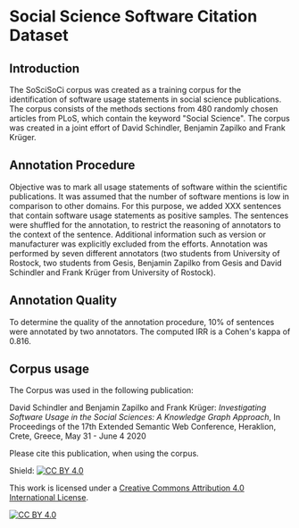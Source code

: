 # **So**cial **Sci**ence **So**ftware **Ci**tation Dataset 

## Introduction

The SoSciSoCi corpus was created as a training corpus for the identification of software usage statements in social science publications. The corpus consists of the methods sections from 480 randomly chosen articles from PLoS, which contain the keyword "Social Science". The corpus was created in a joint effort of David Schindler, Benjamin Zapilko and Frank Krüger.

## Annotation Procedure 

Objective was to mark all usage statements of software within the scientific publications.
It was assumed that the number of software mentions is low in comparison to other domains.
For this purpose, we added XXX sentences that contain software usage statements as positive samples.
The sentences were shuffled for the annotation, to restrict the reasoning of annotators to the context of the sentence.
Additional information such as version or manufacturer was explicitly excluded from the efforts.
Annotation was performed by seven different annotators (two students from University of Rostock, two students from Gesis, Benjamin Zapilko from Gesis and David Schindler and Frank Krüger from University of Rostock).

## Annotation Quality

To determine the quality of the annotation procedure, 10% of sentences were annotated by two annotators.
The computed IRR is a Cohen's kappa of 0.816.

## Corpus usage

The Corpus was used in the following publication:

David Schindler and Benjamin Zapilko and Frank Krüger:
*Investigating Software Usage in the Social Sciences: A Knowledge Graph Approach*,
In Proceedings of the 17th Extended Semantic Web Conference,
Heraklion, Crete, Greece,
May 31 - June 4 2020

Please cite this publication, when using the corpus.

Shield: [![CC BY 4.0][cc-by-shield]][cc-by]

This work is licensed under a [Creative Commons Attribution 4.0 International
License][cc-by].

[![CC BY 4.0][cc-by-image]][cc-by]

[cc-by]: http://creativecommons.org/licenses/by/4.0/
[cc-by-image]: https://i.creativecommons.org/l/by/4.0/88x31.png
[cc-by-shield]: https://img.shields.io/badge/License-CC%20BY%204.0-lightgrey.svg
